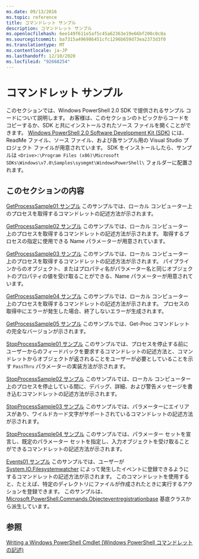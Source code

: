 ```yaml
---
ms.date: 09/13/2016
ms.topic: reference
title: コマンドレット サンプル
description: コマンドレット サンプル
ms.openlocfilehash: 6ee149f611e5af5c45a62363e19e66bf200c0c0a
ms.sourcegitcommit: ba7315a496986451cfc1296b659d73ea2373d3f0
ms.translationtype: MT
ms.contentlocale: ja-JP
ms.lasthandoff: 12/10/2020
ms.locfileid: "92668254"
---
```

# <a name="cmdlet-samples"></a>コマンドレット サンプル

このセクションでは、Windows PowerShell 2.0 SDK で提供されるサンプル コードについて説明します。 お客様は、このセクションのトピックからコードをコピーするか、SDK と共にインストールされたソース ファイルを開くことができます。 [Windows PowerShell 2.0 Software Development Kit (SDK)](https://www.microsoft.com/download/details.aspx?id=2560) には、ReadMe ファイル、ソース ファイル、および各サンプル用の Visual Studio プロジェクト ファイルが用意されています。 SDK をインストールしたら、サンプルは `<Drive>:\Program Files (x86)\Microsoft SDKs\Windows\v7.0\Samples\sysmgmt\WindowsPowerShell\` フォルダーに配置されます。

## <a name="in-this-section"></a>このセクションの内容

[GetProcessSample01 サンプル](./getprocesssample01-sample.md) このサンプルでは、ローカル コンピューター上のプロセスを取得するコマンドレットの記述方法が示されます。

[GetProcessSample02 サンプル](./getprocesssample02-sample.md) このサンプルでは、ローカル コンピューター上のプロセスを取得するコマンドレットの記述方法が示されます。 取得するプロセスの指定に使用できる Name パラメーターが用意されています。

[GetProcessSample03 サンプル](./getprocesssample03-sample.md) このサンプルでは、ローカル コンピューター上のプロセスを取得するコマンドレットの記述方法が示されます。 パイプラインからのオブジェクト、またはプロパティ名がパラメーター名と同じオブジェクトのプロパティの値を受け取ることができる、Name パラメーターが用意されています。

[GetProcessSample04 サンプル](./getprocesssample04-sample.md) このサンプルでは、ローカル コンピューター上のプロセスを取得するコマンドレットの記述方法が示されます。 プロセスの取得中にエラーが発生した場合、終了しないエラーが生成されます。

[GetProcessSample05 サンプル](./getprocesssample05-sample.md) このサンプルでは、Get-Proc コマンドレットの完全なバージョンが示されます。

[StopProcessSample01 サンプル](./stopprocesssample01-sample.md) このサンプルでは、プロセスを停止する前にユーザーからのフィードバックを要求するコマンドレットの記述方法と、コマンドレットからオブジェクトが返されることをユーザーが必要としていることを示す `PassThru` パラメーターの実装方法が示されます。

[StopProcessSample02 サンプル](./stopprocesssample02-sample.md) このサンプルでは、ローカル コンピューター上のプロセスを停止している間に、デバッグ、詳細、および警告メッセージを書き込むコマンドレットの記述方法が示されます。

[StopProcessSample03 サンプル](./stopprocesssample03-sample.md) このサンプルでは、パラメーターにエイリアスがあり、ワイルドカード文字がサポートされているコマンドレットの記述方法が示されます。

[StopProcessSample04 サンプル](./stopprocesssample04-sample.md) このサンプルでは、パラメーター セットを宣言し、既定のパラメーター セットを指定し、入力オブジェクトを受け取ることができるコマンドレットの記述方法が示されます。

[Events01 サンプル](./events01-sample.md) このサンプルでは、ユーザーが [System.IO.Filesystemwatcher](/dotnet/api/System.IO.FileSystemWatcher) によって発生したイベントに登録できるようにするコマンドレットの記述方法が示されます。 このコマンドレットを使用すると、たとえば、特定のディレクトリにファイルが作成されたときに実行するアクションを登録できます。 このサンプルは、[Microsoft.PowerShell.Commands.Objecteventregistrationbase](/dotnet/api/Microsoft.PowerShell.Commands.ObjectEventRegistrationBase) 基底クラスから派生しています。

## <a name="see-also"></a>参照

[Writing a Windows PowerShell Cmdlet (Windows PowerShell コマンドレットの記述)](./writing-a-windows-powershell-cmdlet.md)
